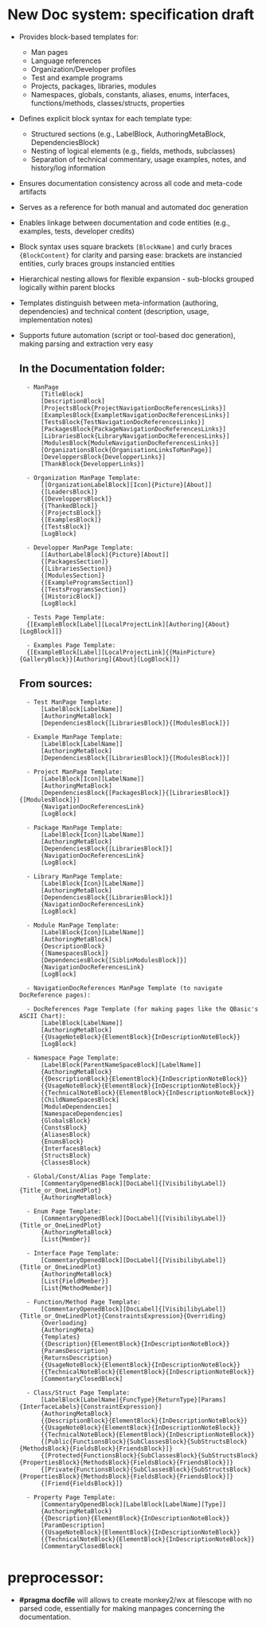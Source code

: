 # New Doc system: specification draft

- Provides block-based templates for:
	- Man pages
	- Language references
	- Organization/Developer profiles
	- Test and example programs
	- Projects, packages, libraries, modules
	- Namespaces, globals, constants, aliases, enums, interfaces, functions/methods, classes/structs, properties
- Defines explicit block syntax for each template type:
	- Structured sections (e.g., LabelBlock, AuthoringMetaBlock, DependenciesBlock)
	- Nesting of logical elements (e.g., fields, methods, subclasses)
	- Separation of technical commentary, usage examples, notes, and history/log information
- Ensures documentation consistency across all code and meta-code artifacts
- Serves as a reference for both manual and automated doc generation
- Enables linkage between documentation and code entities (e.g., examples, tests, developer credits)
- Block syntax uses square brackets `[BlockName]` and curly braces `{BlockContent}` for clarity and parsing ease: brackets are instancied entities, curly braces groups instancied entities
- Hierarchical nesting allows for flexible expansion - sub-blocks grouped logically within parent blocks
- Templates distinguish between meta-information (authoring, dependencies) and technical content (description, usage, implementation notes)
- Supports future automation (script or tool-based doc generation), making parsing and extraction very easy

 	## In the Documentation folder:
	
		- ManPage
			[TitleBlock]
			[DescriptionBlock]
  			[ProjectsBlock{ProjectNavigationDocReferencesLinks}]
  			[ExamplesBlock{ExampletNavigationDocReferencesLinks}]
  			[TestsBlock{TestNavigationDocReferencesLinks}]
  			[PackagesBlock{PackageNavigationDocReferencesLinks}]
  			[LibrariesBlock{LibraryNavigationDocReferencesLinks}]
  			[ModulesBlock{ModuleNavigationDocReferencesLinks}]
			[OrganizationsBlock{OrganisationLinksToManPage}]
			[DeveloppersBlock{DevelopperLinks}]
			[ThankBlock{DevelopperLinks}]
  
		- Organization ManPage Template:
			[[OrganizationLabelBlock][Icon]{Picture}[About]]
			{[LeadersBlock]}
			{[DeveloppersBlock]}
			{[ThankedBlock]}
			{[ProjectsBlock]}
			{[ExamplesBlock]}
			{[TestsBlock]}
			[LogBlock]

		- Developper ManPage Template:
			[[AuthorLabelBlock]{Picture}[About]]
			{[PackagesSection]}
			{[LibrariesSection]}
			{[ModulesSection]}
			{[ExampleProgramsSection]}
			{[TestsProgramsSection]}
			{[HistoricBlock]}
			[LogBlock]
			
		- Tests Page Template:
		{[ExampleBlock[Label][LocalProjectLink][Authoring]{About}[LogBlock]]}
			
		- Examples Page Template:
		{[ExampleBlock[Label][LocalProjectLink]{{MainPicture}{GalleryBlock}}[Authoring]{About}[LogBlock]]}

	## From sources:

		- Test ManPage Template:
			[LabelBlock[LabelName]]
			[AuthoringMetaBlock]
			[DependenciesBlock{[LibrariesBlock]}{[ModulesBlock]}]
		
		- Example ManPage Template:
			[LabelBlock[LabelName]]
			[AuthoringMetaBlock]
			[DependenciesBlock{[LibrariesBlock]}{[ModulesBlock]}]
		
		- Project ManPage Template:
			[LabelBlock[Icon][LabelName]]
			[AuthoringMetaBlock]
			[DependenciesBlock{[PackagesBlock]}{[LibrariesBlock]}{[ModulesBlock]}]
  			{NavigationDocReferencesLink}
			[LogBlock]
	
		- Package ManPage Template:
			[LabelBlock{Icon}[LabelName]]
			[AuthoringMetaBlock]
			[DependenciesBlock{[LibrariesBlock]}]
  			{NavigationDocReferencesLink}
			[LogBlock]
		
		- Library ManPage Template:
			[LabelBlock{Icon}[LabelName]]
			[AuthoringMetaBlock]
			[DependenciesBlock{[LibrariesBlock]}]
  			{NavigationDocReferencesLink}
			[LogBlock]
		
		- Module ManPage Template:
			[LabelBlock{Icon}[LabelName]]
			[AuthoringMetaBlock]
			{DescriptionBlock}
			{[NamespacesBlock]}
			[DependenciesBlock{[SiblinModulesBlock]}]
  			{NavigationDocReferencesLink}
			[LogBlock]

		- NavigationDocReferences ManPage Template (to navigate DocReference pages):

  		- DocReferences Page Template (for making pages like the QBasic's ASCII Chart):
  			[LabelBlock[LabelName]]
  			[AuthoringMetaBlock]
			{{UsageNoteBlock}{ElementBlock}{InDescriptionNoteBlock}}
  			[LogBlock]

		- Namespace Page Template:
			[LabelBlock[ParentNameSpaceBlock][LabelName]]
			{AuthoringMetaBlock}
			{{DescriptionBlock}{ElementBlock}{InDescriptionNoteBlock}}
			{{UsageNoteBlock}{ElementBlock}{InDescriptionNoteBlock}}
			{{TechnicalNoteBlock}{ElementBlock}{InDescriptionNoteBlock}}
			[ChildNameSpacesBlock]
			[ModuleDependencies]
			[NamespaceDependencies]
			{GlobalsBlock}
			{ConstsBlock}
			{AliasesBlock}
			{EnumsBlock}
			{InterfacesBlock}
			{StructsBlock}
			{ClassesBlock}

		- Global/Const/Alias Page Template:
			[CommentaryOpenedBlock][DocLabel]{[VisibilibyLabel]}{Title_or_OneLinedPlot} 	
			{AuthoringMetaBlock}
		
		- Enum Page Template:
			[CommentaryOpenedBlock][DocLabel]{[VisibilibyLabel]}{Title_or_OneLinedPlot} 	
			{AuthoringMetaBlock}
			[List{Member}]
		
		- Interface Page Template:
			[CommentaryOpenedBlock][DocLabel]{[VisibilibyLabel]}{Title_or_OneLinedPlot} 	
			{AuthoringMetaBlock}
			[List{FieldMember}]
			[List{MethodMember}]
	
		- Function/Method Page Template:
		 	[CommentaryOpenedBlock][DocLabel]{[VisibilibyLabel]}{Title_or_OneLinedPlot}{ConstraintsExpression}{Overriding}
		 	{Overloading}
		 	{AuthoringMeta}
		 	{Templates}
		 	{{Description}{ElementBlock}{InDescriptionNoteBlock}}
		 	{ParamsDescription}
		 	{ReturnsDescription}
		 	{{UsageNoteBlock}{ElementBlock}{InDescriptionNoteBlock}}
		 	{{TechnicalNoteBlock}{ElementBlock}{InDescriptionNoteBlock}}
		 	[CommentaryClosedBlock]

		- Class/Struct Page Template:
			[LabelBlock[LabelName]{FuncType}{ReturnType}[Params]{InterfaceLabels}{ConstraintExpression}]
			{AuthoringMetaBlock}
			{{DescriptionBlock}{ElementBlock}{InDescriptionNoteBlock}}
			{{UsageNoteBlock}{ElementBlock}{InDescriptionNoteBlock}}
			{{TechnicalNoteBlock}{ElementBlock}{InDescriptionNoteBlock}}
			{[Public{FunctionsBlock}{SubClassesBlock}{SubStructsBlock}{MethodsBlock}{FieldsBlock}{FriendsBlock}]}
			{[Protected{FunctionsBlock}{SubClassesBlock}{SubStructsBlock}{PropertiesBlock}{MethodsBlock}{FieldsBlock}{FriendsBlock}]}
			{[Private{FunctionsBlock}{SubClassesBlock}{SubStructsBlock}{PropertiesBlock}{MethodsBlock}{FieldsBlock}{FriendsBlock}]}
			{[Friend{FieldsBlock}]}

		- Property Page Template:
			[CommentaryOpenedBlock][LabelBlock[LabelName][Type]] 	
		 	{AuthoringMetaBlock}
		 	{{Description}{ElementBlock}{InDescriptionNoteBlock}}
		 	[ParamDescription]
		 	{{UsageNoteBlock}{ElementBlock}{InDescriptionNoteBlock}}
		 	{{TechnicalNoteBlock}{ElementBlock}{InDescriptionNoteBlock}}
		 	[CommentaryClosedBlock]

# preprocessor:

- **#pragma docfile** will allows to create monkey2/wx at filescope with no parsed code, essentially for making manpages concerning the documentation.
